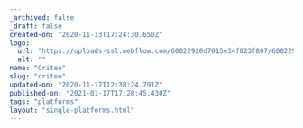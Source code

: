 ```yaml
---
_archived: false
_draft: false
created-on: "2020-11-13T17:24:30.650Z"
logo:
  url: "https://uploads-ssl.webflow.com/60022928d7015e34f023f807/60022928d7015e53ca23fad7_Untitled-1_0000s_0005_criteo-logo-0.png"
  alt: ""
name: "Criteo"
slug: "criteo"
updated-on: "2020-11-17T12:38:24.791Z"
published-on: "2021-01-17T17:28:45.430Z"
tags: "platforms"
layout: "single-platforms.html"
---
```



